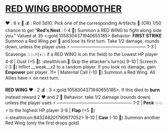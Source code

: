 # [RED WING BROODMOTHER](<https://www.youtube.com/watch?v=DPtn9KzfsGI&pp=ygUQYmlyZCBpcyB0aGUgd29yZA%3D%3D>)
❤️ : 6 x 👥
💰 : Roll 3d10. Pick one of the corresponding Artifacts 🏺 {OR} 1/50 chance to get "**Red's Nest** : (-4 🔷) Summon a RED WING to fight along side you." Valued at 35 <:gold:1058304371940655185>
Behavior:  **FIRST STRIKE** Summon a Red Wing per 👥 and lose its first turn. Take 1/2 damage, rounds down, unless the player uses :zap:
—————————————————
1-3   | Scavenge 💥💥⚡(+💥 if a RED WING is on the field) to the Lowest HP player
4-8   | Gust (+5 🎲) :stealthIcon:🔀 Skip the attacker's turn(s)
9-10 | Screech (-3 🎲) Inflict __weak__x2  to a random player. If you took no damage, gain __Empower__ per player.
11+ | Maternal Call (-10 🎲) Summon a Red Wing. All Allies have ⚡ on next turn.

__**RED WING**__
❤️ : 2
💰 : 3 <:gold:1058304371940655185>. If this died to __burn__ instead reward 2 :heart: and 2 🔷
Behavior: take 1/2 damage (rounds down) unless the player uses ⚡
—————————————————
1-2   | **Peck** 💥💥⚡ to the highest HP player
3-8   | **Flap** (+5 🎲) <:stealthIcon:943248201790677052>
9-10 | **Caw** (-10 🎲) Summon another Red Wing (only the first drops gold)
